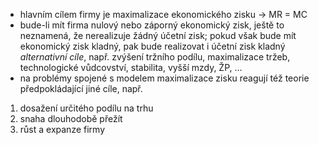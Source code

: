 - hlavním cílem firmy je maximalizace ekonomického zisku → MR = MC
- bude-li mít firma nulový nebo záporný ekonomický zisk, ještě to neznamená, že nerealizuje žádný účetní zisk;
pokud však bude mít ekonomický zisk kladný, pak bude realizovat i účetní zisk kladný
*alternativní cíle*, např. zvýšení tržního podílu, maximalizace tržeb, technologické vůdcovství, stabilita, vyšší mzdy, ŽP, …
- na problémy spojené s modelem maximalizace zisku reagují též teorie předpokládající jiné cíle, např.
1) dosažení určitého podílu na trhu
2) snaha dlouhodobě přežít
3) růst a expanze firmy